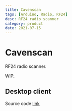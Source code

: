 ```yaml
---
title: Cavenscan
tags: [Arduino, Radio, RF24]
desc: RF24 radio scanner
category: product
date: 2021-07-15
---
```


# Cavenscan

RF24 radio scanner.

WIP.

## Desktop client

Source code
[link](https://github.com/cavensio/cavenscan/tree/master/cavenscan_desktop_client)
